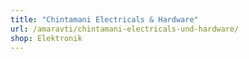 ```yaml
---
title: "Chintamani Electricals & Hardware"
url: /amaravti/chintamani-electricals-und-hardware/
shop: Elektronik
---
```

